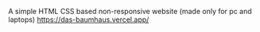 A simple HTML CSS based non-responsive website (made only for pc and laptops)
https://das-baumhaus.vercel.app/

